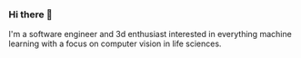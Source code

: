 ### Hi there 👋

I'm a software engineer and 3d enthusiast interested in everything machine learning with a focus on computer vision in life sciences.

<!--<a href=https://leetcode.com/smfkxx/>![LeetCode Stats](https://leetcard.jacoblin.cool/smfkxx?theme=dark&font=Noto%20Sans%20Symbols%202?width=195&height=195)</a>)
<a href=https://www.codewars.com/users/smfkxx>![Codewars](https://github.r2v.ch/codewars?user=smfkxx&stroke=%23BB432C&top_languages=true?)</a>

